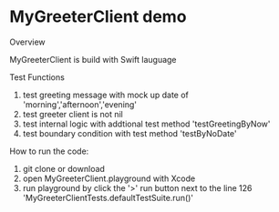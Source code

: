 # MyGreeterClient demo

Overview

MyGreeterClient is build with Swift lauguage

Test Functions
1. test greeting message with mock up date of 'morning','afternoon','evening'
2. test greeter client is not nil
3. test internal logic with addtional test method 'testGreetingByNow' 
4. test boundary condition with test method 'testByNoDate'


How to run the code: 
1. git clone or download 
2. open MyGreeterClient.playground with Xcode
3. run playground by click the '>' run button next to the line 126 'MyGreeterClientTests.defaultTestSuite.run()'


